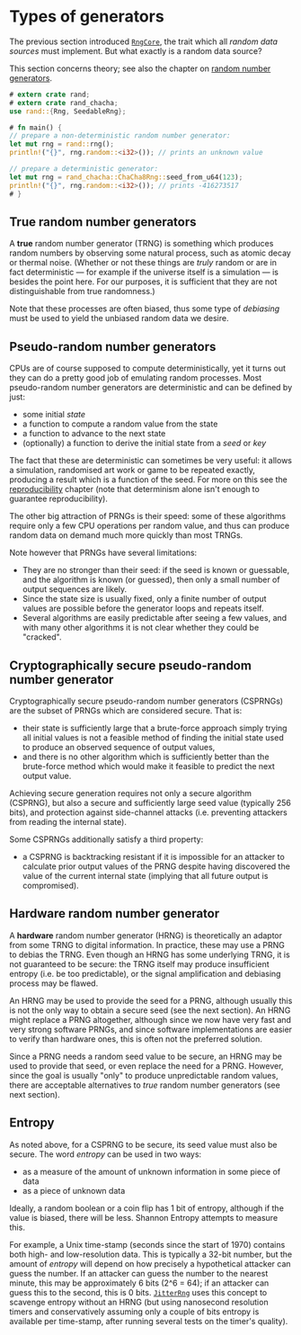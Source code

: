 # Types of generators

The previous section introduced [`RngCore`], the trait which all *random data
sources* must implement. But what exactly is a random data source?

This section concerns theory; see also the chapter on
[random number generators](guide-rngs.md).

```rust
# extern crate rand;
# extern crate rand_chacha;
use rand::{Rng, SeedableRng};

# fn main() {
// prepare a non-deterministic random number generator:
let mut rng = rand::rng();
println!("{}", rng.random::<i32>()); // prints an unknown value

// prepare a deterministic generator:
let mut rng = rand_chacha::ChaCha8Rng::seed_from_u64(123);
println!("{}", rng.random::<i32>()); // prints -416273517
# }
```

## True random number generators

A **true** random number generator (TRNG) is something which produces random
numbers by observing some natural process, such as atomic decay or thermal noise.
(Whether or not these things are *truly* random or are in fact deterministic —
for example if the universe itself is a simulation — is besides the point here.
For our purposes, it is sufficient that they are not distinguishable from true
randomness.)

Note that these processes are often biased, thus some type of *debiasing* must
be used to yield the unbiased random data we desire.

## Pseudo-random number generators

CPUs are of course supposed to compute deterministically, yet it turns out they
can do a pretty good job of emulating random processes. Most pseudo-random
number generators are deterministic and can be defined by just:

-   some initial *state*
-   a function to compute a random value from the state
-   a function to advance to the next state
-   (optionally) a function to derive the initial state from a *seed* or *key*

The fact that these are deterministic can sometimes be very useful: it allows a
simulation, randomised art work or game to be repeated exactly, producing a
result which is a function of the seed. For more on this see the
[reproducibility](crate-reprod.md) chapter (note that determinism alone isn't
enough to guarantee reproducibility).

The other big attraction of PRNGs is their speed: some of these algorithms
require only a few CPU operations per random value, and thus can produce
random data on demand much more quickly than most TRNGs.

Note however that PRNGs have several limitations:

-   They are no stronger than their seed: if the seed is known or guessable,
    and the algorithm is known (or guessed), then only a small number of output
    sequences are likely.
-   Since the state size is usually fixed, only a finite number of output values
    are possible before the generator loops and repeats itself.
-   Several algorithms are easily predictable after seeing a few values, and
    with many other algorithms it is not clear whether they could be "cracked".

## Cryptographically secure pseudo-random number generator

Cryptographically secure pseudo-random number generators (CSPRNGs) are the
subset of PRNGs which are considered secure. That is:

-   their state is sufficiently large that a brute-force approach simply trying
    all initial values is not a feasible method of finding the initial state
    used to produce an observed sequence of output values,
-   and there is no other algorithm which is sufficiently better than the
    brute-force method which would make it feasible to predict the next output
    value.

Achieving secure generation requires not only a secure algorithm (CSPRNG), but
also a secure and sufficiently large seed value (typically 256 bits), and
protection against side-channel attacks (i.e. preventing attackers from reading
the internal state).

Some CSPRNGs additionally satisfy a third property:

-   a CSPRNG is backtracking resistant if it is impossible for an attacker to
    calculate prior output values of the PRNG despite having discovered the
    value of the current internal state (implying that all future output is
    compromised).

## Hardware random number generator

A **hardware** random number generator (HRNG) is theoretically an adaptor from
some TRNG to digital information. In practice, these may use a PRNG to debias
the TRNG. Even though an HRNG has some underlying TRNG, it is not guaranteed to
be secure: the TRNG itself may produce insufficient entropy (i.e. be too
predictable), or the signal amplification and debiasing process may be flawed.

An HRNG may be used to provide the seed for a PRNG, although usually this is not
the only way to obtain a secure seed (see the next section). An HRNG might
replace a PRNG altogether, although since we now have very fast and very strong
software PRNGs, and since software implementations are easier to verify than
hardware ones, this is often not the preferred solution.

Since a PRNG needs a random seed value to be secure, an HRNG may be used to
provide that seed, or even replace the need for a PRNG. However, since the goal
is usually "only" to produce unpredictable random values, there are acceptable
alternatives to *true* random number generators (see next section).

## Entropy

As noted above, for a CSPRNG to be secure, its seed value must also be secure.
The word *entropy* can be used in two ways:

-   as a measure of the amount of unknown information in some piece of data
-   as a piece of unknown data

Ideally, a random boolean or a coin flip has 1 bit of entropy, although if the
value is biased, there will be less. Shannon Entropy attempts to measure this.

For example, a Unix time-stamp (seconds since the start of 1970) contains both
high- and low-resolution data. This is typically a 32-bit number, but the amount
of *entropy* will depend on how precisely a hypothetical attacker can guess the
number. If an attacker can guess the number to the nearest minute, this may be
approximately 6 bits (2^6 = 64); if an attacker can guess this to the second,
this is 0 bits. [`JitterRng`] uses this concept to scavenge entropy without an
HRNG (but using nanosecond resolution timers and conservatively assuming only a
couple of bits entropy is available per time-stamp, after running several tests
on the timer's quality).

[`RngCore`]: https://docs.rs/rand_core/latest/rand_core/trait.RngCore.html
[`JitterRng`]: https://docs.rs/rand_jitter/latest/rand_jitter/struct.JitterRng.html
